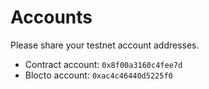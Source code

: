 # Accounts

Please share your testnet account addresses.

- Contract account: `0x8f00a3160c4fee7d`
- Blocto account: `0xac4c46440d5225f0`